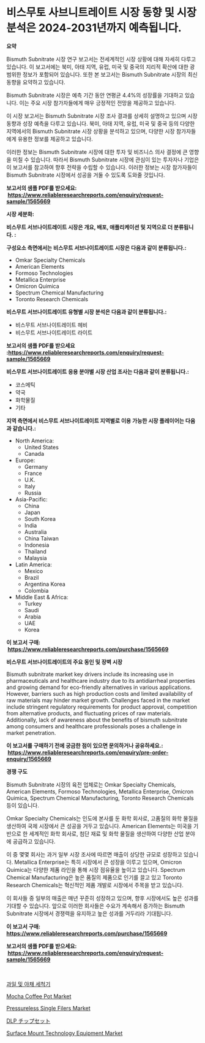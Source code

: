 <p><h1>비스무토 사브니트레이트 시장 동향 및 시장 분석은 2024-2031년까지 예측됩니다.</h1></p><p><strong>요약</strong></p>
<p><p>Bismuth Subnitrate 시장 연구 보고서는 전세계적인 시장 상황에 대해 자세히 다루고 있습니다. 이 보고서에는 북미, 아태 지역, 유럽, 미국 및 중국의 지리적 확산에 대한 광범위한 정보가 포함되어 있습니다. 또한 본 보고서는 Bismuth Subnitrate 시장의 최신 동향을 요약하고 있습니다.</p><p>Bismuth Subnitrate 시장은 예측 기간 동안 연평균 4.4%의 성장률을 기대하고 있습니다. 이는 주요 시장 참가자들에게 매우 긍정적인 전망을 제공하고 있습니다.</p><p>이 시장 보고서는 Bismuth Subnitrate 시장 조사 결과를 상세히 설명하고 있으며 시장 동향과 성장 예측을 다루고 있습니다. 북미, 아태 지역, 유럽, 미국 및 중국 등의 다양한 지역에서의 Bismuth Subnitrate 시장 상황을 분석하고 있으며, 다양한 시장 참가자들에게 유용한 정보를 제공하고 있습니다.</p><p>이러한 정보는 Bismuth Subnitrate 시장에 대한 투자 및 비즈니스 의사 결정에 큰 영향을 미칠 수 있습니다. 따라서 Bismuth Subnitrate 시장에 관심이 있는 투자자나 기업은 이 보고서를 참고하여 향후 전략을 수립할 수 있습니다. 이러한 정보는 시장 참가자들이 Bismuth Subnitrate 시장에서 성공을 거둘 수 있도록 도와줄 것입니다.</p></p>
<p><strong>보고서의 샘플 PDF를 받으세요: &nbsp;<a href="https://www.reliableresearchreports.com/enquiry/request-sample/1565669">https://www.reliableresearchreports.com/enquiry/request-sample/1565669</a></strong></p>
<p><strong>시장 세분화:</strong></p>
<p><strong> 비스무트 서브나이트레이트 시장은 개요, 배포, 애플리케이션 및 지역으로 더 분류됩니다. :</strong></p>
<p><strong>구성요소 측면에서는 비스무트 서브나이트레이트 시장은 다음과 같이 분류됩니다.:</strong></p>
<p><ul><li>Omkar Specialty Chemicals</li><li>American Elements</li><li>Formoso Technologies</li><li>Metallica Enterprise</li><li>Omicron Quimica</li><li>Spectrum Chemical Manufacturing</li><li>Toronto Research Chemicals</li></ul></p>
<p><strong> 비스무트 서브나이트레이트 유형별 시장 분석은 다음과 같이 분류됩니다.:</strong></p>
<p><ul><li>비스무트 서브나이트레이트 헤비</li><li>비스무트 서브나이트레이트 라이트</li></ul></p>
<p><strong>보고서의 샘플 PDF를 받으세요 :<a href="https://www.reliableresearchreports.com/enquiry/request-sample/1565669">https://www.reliableresearchreports.com/enquiry/request-sample/1565669</a></strong></p>
<p><strong> 비스무트 서브나이트레이트 응용 분야별 시장 산업 조사는 다음과 같이 분류됩니다.:</strong></p>
<p><ul><li>코스메틱</li><li>약국</li><li>화학물질</li><li>기타</li></ul></p>
<p><strong>지역 측면에서 비스무트 서브나이트레이트 지역별로 이용 가능한 시장 플레이어는 다음과 같습니다.:</strong></p>
<p><ul>
    <li>
        North America:
        <ul>
            <li>United States</li>
            <li>Canada</li>
        </ul>
    </li>
    <li>
        Europe:
        <ul>
            <li>Germany</li>
            <li>France</li>
            <li>U.K.</li>
            <li>Italy</li>
            <li>Russia</li>
        </ul>
    </li>
    <li>
        Asia-Pacific:
        <ul>
            <li>China</li>
            <li>Japan</li>
            <li>South Korea</li>
            <li>India</li>
            <li>Australia</li>
            <li>China Taiwan</li>
            <li>Indonesia</li>
            <li>Thailand</li>
            <li>Malaysia</li>
        </ul>
    </li>
    <li>
        Latin America:
        <ul>
            <li>Mexico</li>
            <li>Brazil</li>
            <li>Argentina Korea</li>
            <li>Colombia</li>
        </ul>
    </li>
    <li>
        Middle East & Africa:
        <ul>
            <li>Turkey</li>
            <li>Saudi</li>
            <li>Arabia</li>
            <li>UAE</li>
            <li>Korea</li>
        </ul>
    </li>
    </ul></p>
<p><strong>이 보고서 구매: &nbsp;<a href="https://www.reliableresearchreports.com/purchase/1565669">https://www.reliableresearchreports.com/purchase/1565669</a></strong></p>
<p><strong>비스무트 서브나이트레이트의 주요 동인 및 장벽 시장</strong></p>
<p><p>Bismuth subnitrate market key drivers include its increasing use in pharmaceuticals and healthcare industry due to its antidiarrheal properties and growing demand for eco-friendly alternatives in various applications. However, barriers such as high production costs and limited availability of raw materials may hinder market growth. Challenges faced in the market include stringent regulatory requirements for product approval, competition from alternative products, and fluctuating prices of raw materials. Additionally, lack of awareness about the benefits of bismuth subnitrate among consumers and healthcare professionals poses a challenge in market penetration.</p></p>
<p><strong>이 보고서를 구매하기 전에 궁금한 점이 있으면 문의하거나 공유하세요.: &nbsp;<a href="https://www.reliableresearchreports.com/enquiry/pre-order-enquiry/1565669">https://www.reliableresearchreports.com/enquiry/pre-order-enquiry/1565669</a></strong></p>
<p><strong>경쟁 구도</strong></p>
<p><p>Bismuth Subnitrate 시장의 육전 업체로는 Omkar Specialty Chemicals, American Elements, Formoso Technologies, Metallica Enterprise, Omicron Quimica, Spectrum Chemical Manufacturing, Toronto Research Chemicals 등이 있습니다. </p><p>Omkar Specialty Chemicals는 인도에 본사를 둔 화학 회사로, 고품질의 화학 물질을 생산하여 국제 시장에서 큰 성공을 거두고 있습니다. American Elements는 미국을 기반으로 한 세계적인 화학 회사로, 첨단 재료 및 화학 물질을 생산하여 다양한 산업 분야에 공급하고 있습니다.</p><p>이 중 몇몇 회사는 과거 일부 시장 조사에 따르면 매출이 상당한 규모로 성장하고 있습니다. Metallica Enterprise는 특히 시장에서 큰 성장을 이루고 있으며, Omicron Quimica는 다양한 제품 라인을 통해 시장 점유율을 높이고 있습니다. Spectrum Chemical Manufacturing은 높은 품질의 제품으로 인기를 끌고 있고 Toronto Research Chemicals는 혁신적인 제품 개발로 시장에서 주목을 받고 있습니다.</p><p>이 회사들 중 일부의 매출은 매년 꾸준히 성장하고 있으며, 향후 시장에서도 높은 성과를 기대할 수 있습니다. 앞으로 이러한 회사들은 수요가 계속해서 증가하는 Bismuth Subnitrate 시장에서 경쟁력을 유지하고 높은 성과를 거두리라 기대됩니다.</p></p>
<p><strong>이 보고서 구매: &nbsp; <a href="https://www.reliableresearchreports.com/purchase/1565669">https://www.reliableresearchreports.com/purchase/1565669</a></strong></p>
<p><strong>보고서의 샘플 PDF를 받으세요: &nbsp;<a href="https://www.reliableresearchreports.com/enquiry/request-sample/1565669">https://www.reliableresearchreports.com/enquiry/request-sample/1565669</a></strong><strong></strong></p>
<p>&nbsp;</p>
<p><p><a href="https://github.com/TobyKub4685/Market-Research-Report-List-1/blob/main/29407345524.md">과일 및 야채 세척기</a></p><p><a href="https://github.com/rahu1506/Market-Research-Report-List-3/blob/main/mocha-coffee-pot-market.md">Mocha Coffee Pot Market</a></p><p><a href="https://issuu.com/reportprime-2/docs/pressureless-single-filers-market-size-2030.pptx">Pressureless Single Filers Market</a></p><p><a href="https://medium.com/@vivakuvalis2005/dlp%E3%83%81%E3%83%83%E3%83%97%E3%82%BB%E3%83%83%E3%83%88%E3%81%AE%E5%B8%82%E5%A0%B4%E5%8B%95%E5%90%91-%E5%B8%82%E5%A0%B4%E5%8B%95%E5%90%91-%E6%88%90%E9%95%B7-2024%E5%B9%B4%E3%81%8B%E3%82%892031%E5%B9%B4%E3%81%BE%E3%81%A7%E3%81%AE%E4%BA%88%E6%B8%AC-31ff1c438b77">DLP チップセット</a></p><p><a href="https://view.publitas.com/reportprime-1/surface-mount-technology-equipment-market-size-2024-2031-global-industrial-analysis-key-geographical-regions-market-share-top-key-players-product-types-and-forecast-research-report/">Surface Mount Technology Equipment Market</a></p></p>